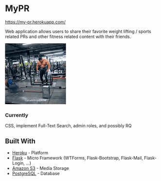 # MyPR

https://my-pr.herokuapp.com/

Web application allows users to share their favorite weight lifting / sports related PRs and other fitness related content with their friends. 

![Image](assets/pr.gif)

### Currently

CSS, implement Full-Text Search, admin roles, and possibly RQ

## Built With

* [Heroku](https://dashboard.heroku.com/apps) - Platform
* [Flask](https://het.as.utexas.edu/HET/Software/PyQt/qtsql.html) - Micro Framework (WTForms, Flask-Bootstrap, Flask-Mail, Flask-Login, ...)
* [Amazon S3](https://aws.amazon.com/s3/) - Media Storage
* [PostgreSQL](https://www.postgresql.org/) - Database
